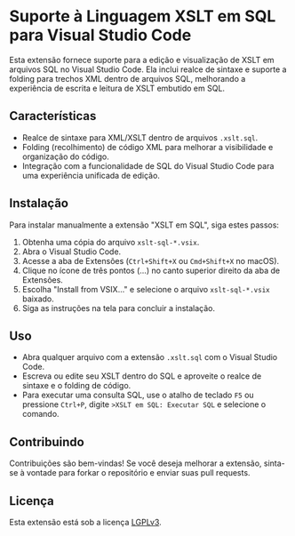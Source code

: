 # Suporte à Linguagem XSLT em SQL para Visual Studio Code

Esta extensão fornece suporte para a edição e visualização de XSLT em arquivos SQL no Visual Studio Code. Ela inclui realce de sintaxe e suporte a folding para trechos XML dentro de arquivos SQL, melhorando a experiência de escrita e leitura de XSLT embutido em SQL.

## Características

- Realce de sintaxe para XML/XSLT dentro de arquivos `.xslt.sql`.
- Folding (recolhimento) de código XML para melhorar a visibilidade e organização do código.
- Integração com a funcionalidade de SQL do Visual Studio Code para uma experiência unificada de edição.

## Instalação

Para instalar manualmente a extensão "XSLT em SQL", siga estes passos:

1. Obtenha uma cópia do arquivo `xslt-sql-*.vsix`.
2. Abra o Visual Studio Code.
3. Acesse a aba de Extensões (`Ctrl+Shift+X` ou `Cmd+Shift+X` no macOS).
4. Clique no ícone de três pontos (...) no canto superior direito da aba de Extensões.
5. Escolha "Install from VSIX..." e selecione o arquivo `xslt-sql-*.vsix` baixado.
6. Siga as instruções na tela para concluir a instalação.

## Uso

- Abra qualquer arquivo com a extensão `.xslt.sql` com o Visual Studio Code.
- Escreva ou edite seu XSLT dentro do SQL e aproveite o realce de sintaxe e o folding de código.
- Para executar uma consulta SQL, use o atalho de teclado `F5` ou pressione `Ctrl+P`, digite `>XSLT em SQL: Executar SQL` e selecione o comando.

## Contribuindo

Contribuições são bem-vindas! Se você deseja melhorar a extensão, sinta-se à vontade para forkar o repositório e enviar suas pull requests.

## Licença

Esta extensão está sob a licença [LGPLv3](https://www.gnu.org/licenses/lgpl-3.0.html).
